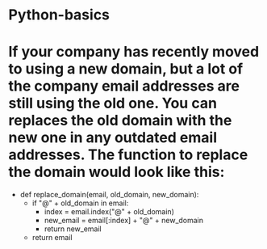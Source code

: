 # Python-basics



# If your company has recently moved to using a new domain, but a lot of the company email addresses are still using the old one. You can replaces the old domain with the new one in any outdated email addresses. The function to replace the domain would look like this:

- def replace_domain(email, old_domain, new_domain):
  - if "@" + old_domain in email:
    - index = email.index("@" + old_domain)
    - new_email = email[:index] + "@" + new_domain
    - return new_email
  - return email


